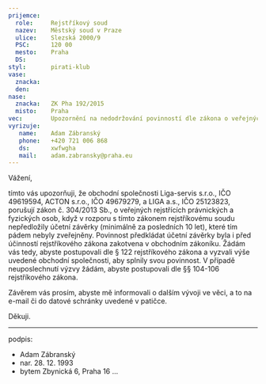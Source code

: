 ```yaml
---
prijemce: 
  role:     Rejstříkový soud
  nazev:    Městský soud v Praze
  ulice:    Slezská 2000/9
  PSC:      120 00
  mesto:    Praha
  DS:       
styl:       pirati-klub
vase:
  znacka:   
  den:
nase:
  znacka:   ZK Pha 192/2015
  misto:    Praha
vec:        Upozornění na nedodržování povinností dle zákona o veřejných rejstřících
vyrizuje:   
   name:    Adam Zábranský
   phone:   +420 721 006 868
   ds:      xwfwgha
   mail:    adam.zabransky@praha.eu
---
```


Vážení,

tímto vás upozorňuji, že obchodní společnosti Liga-servis s.r.o., IČO 49619594, ACTON s.r.o., IČO 49679279, a LIGA a.s., IČO 25123823, porušují zákon č. 304/2013 Sb., o veřejných rejstřících právnických a fyzických osob, když v rozporu s tímto zákonem rejstříkovému soudu nepředložily účetní závěrky (minimálně za posledních 10 let), které tím pádem nebyly zveřejněny. Povinnost předkládat účetní závěrky byla i před účinností rejstříkového zákona zakotvena v obchodním zákoníku. Žádám vás tedy, abyste postupovali dle § 122 rejstříkového zákona a vyzvali výše uvedené obchodní společnosti, aby splnily svou povinnost. V případě neuposlechnutí výzvy žádám, abyste postupovali dle §§ 104-106 rejstříkového zákona.

Závěrem vás prosím, abyste mě informovali o dalším vývoji ve věci, a to na e-mail či do datové schránky uvedené v patičce.

Děkuji.

---
podpis: 
  - Adam Zábranský
  - nar. 28. 12. 1993
  - bytem Zbynická 6, Praha 16
...
